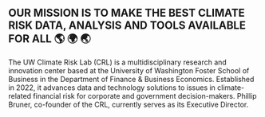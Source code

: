 ## OUR MISSION IS TO MAKE THE BEST CLIMATE RISK DATA, ANALYSIS AND TOOLS AVAILABLE FOR ALL 🌎 🌍 🌏

The UW Climate Risk Lab (CRL) is a multidisciplinary research and innovation center based at the University of Washington Foster School of Business in the Department of Finance & Business Economics. Established in 2022, it advances data and technology solutions to issues in climate-related financial risk for corporate and government decision-makers. Phillip Bruner, co-founder of the CRL, currently serves as its Executive Director.
